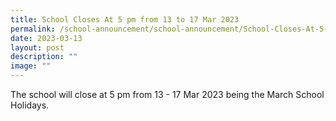 ```yaml
---
title: School Closes At 5 pm from 13 to 17 Mar 2023
permalink: /school-announcement/school-announcement/School-Closes-At-5-pm-from-13-to-17-Mar-2023/
date: 2023-03-13
layout: post
description: ""
image: ""
---
```

The school will close at 5 pm from 13 - 17 Mar 2023 being the March School Holidays.